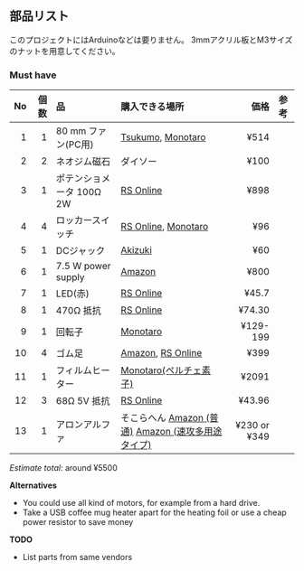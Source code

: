 ## 部品リスト

このプロジェクトにはArduinoなどは要りません。 3mmアクリル板とM3サイズのナットを用意してください。
### Must have

|No|個数|品|購入できる場所|価格|参考|
| ------------: | ------------: | :------------ | :------------ | ------------: | :------------ |
|1|1|80 mm ファン(PC用)|[Tsukumo](http://shop.tsukumo.co.jp/goods/4937925913084/), [Monotaro](https://www.monotaro.com/g/00866020/)|¥514||
|2|2|ネオジム磁石|ダイソー|¥100||
|3|1|ポテンショメータ 100Ω 2W|[RS Online](https://jp.rs-online.com/mobile/p/potentiometers/5225254/)|¥898||
|4|4|ロッカースイッチ|[RS Online](https://jp.rs-online.com/mobile/p/rocker-switches/7182247/), [Monotaro](https://www.monotaro.com/g/00163769/)|¥96||
|5|1|DCジャック|[Akizuki](http://akizukidenshi.com/catalog/g/gC-06342/)|¥60||
|6|1|7.5 W power supply|[Amazon](https://www.amazon.co.jp/AC%E3%82%A2%E3%83%80%E3%83%97%E3%82%BF%E3%83%BC-%E5%A4%A7%E6%89%8B%E3%83%A1%E3%83%BC%E3%82%AB%E3%83%BCOEM%E7%A4%BE%E8%A3%BD%E5%93%81-%E3%82%BB%E3%83%B3%E3%82%BF%E3%83%BC%E3%83%97%E3%83%A9%E3%82%B9-%E3%82%B9%E3%82%A4%E3%83%83%E3%83%81%E3%83%B3%E3%82%B0%E5%BC%8F-%E6%9C%80%E5%A4%A7%E5%87%BA%E5%8A%9B7-5W/dp/B07P4CXXSJ)|¥800||
|7|1|LED(赤)|[RS Online](http://jp.rs-online.com/web/p/visible-leds/3208667/)|¥45.7||
|8|1|470Ω 抵抗|[RS Online](http://jp.rs-online.com/web/p/through-hole-fixed-resistors/4911291/)|¥74.30||
|9|1|回転子|[Monotaro](https://www.monotaro.com/g/01145071/?displayId=24)|¥129-199||
|10|4|ゴム足|[Amazon](http://amzn.asia/bm0HBuH), [RS Online](http://jp.rs-online.com/web/p/fixed-height-mounts-feet/4171796/)|¥399||
|11|1|フィルムヒーター|[Monotaro(ペルチェ素子)](https://www.monotaro.com/g/00363679/?t.q=%83y%83%8B%83%60%83F%91f%8Eq)|¥2091||
|12|3|68Ω 5V 抵抗|[RS Online](http://jp.rs-online.com/web/p/through-hole-fixed-resistors/7629456/)|¥43.96||
|13|1|アロンアルファ|そこらへん [Amazon (普通)](http://amzn.asia/2qJ4oKK) [Amazon (速攻多用途タイプ)](http://amzn.asia/0jpU0Qh)|¥230 or ¥349||

*Estimate total:* around ¥5500

**Alternatives**

* You could use all kind of motors, for example from a hard drive.
* Take a USB coffee mug heater apart for the heating foil or use a cheap power resistor to save money

**TODO**
* List parts from same vendors
